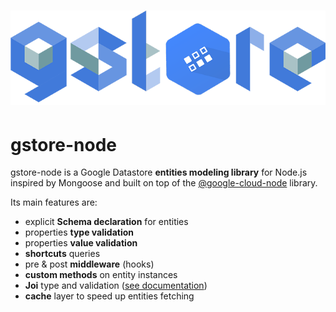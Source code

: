 # ![](/assets/logo.png)

# gstore-node

gstore-node is a Google Datastore **entities modeling library** for Node.js inspired by Mongoose and built on top of the [@google-cloud-node](https://github.com/GoogleCloudPlatform/google-cloud-node) library.

Its main features are:

* explicit **Schema declaration** for entities
* properties **type validation**
* properties **value validation**
* **shortcuts** queries
* pre & post **middleware** \(hooks\)
* **custom methods** on entity instances
* **Joi** type and validation \([see documentation](https://www.npmjs.com/package/joi)\)
* **cache** layer to speed up entities fetching



